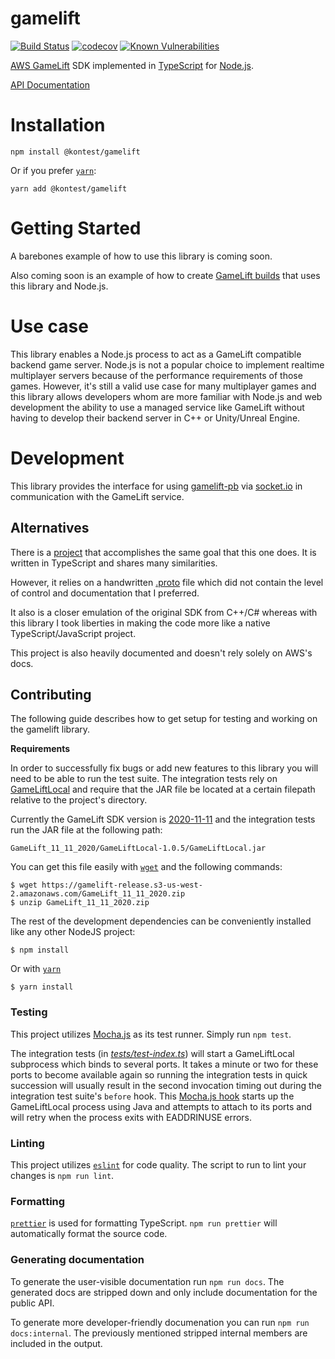 gamelift
===========

[![Build Status](https://travis-ci.org/therealsamf/gamelift.svg?branch=master)](https://travis-ci.org/therealsamf/gamelift)
[![codecov](https://codecov.io/gh/therealsamf/gamelift/branch/master/graph/badge.svg)](https://codecov.io/gh/therealsamf/gamelift)
[![Known Vulnerabilities](https://snyk.io/test/github/therealsamf/gamelift/badge.svg)](https://snyk.io/test/github/therealsamf/gamelift)


[AWS GameLift](https://aws.amazon.com/gamelift/) SDK implemented in [TypeScript](https://www.typescriptlang.org/) for [Node.js](https://nodejs.org/en/).

[API Documentation](https://docs.kontest.io/gamelift/latest/index.html)

# Installation

```terminal
npm install @kontest/gamelift
```

Or if you prefer [`yarn`](https://classic.yarnpkg.com/en/):

```terminal
yarn add @kontest/gamelift
```

# Getting Started

A barebones example of how to use this library is coming soon.

Also coming soon is an example of how to create [GameLift builds](https://docs.aws.amazon.com/gamelift/latest/developerguide/gamelift-build-cli-uploading.html) that uses this library and Node.js.

# Use case

This library enables a Node.js process to act as a GameLift compatible backend game server. Node.js is not a popular choice to implement realtime multiplayer servers because of the performance requirements of those games. However, it's still a valid use case for many multiplayer games and this library allows developers whom are more familiar with Node.js and web development the ability to use a managed service like GameLift without having to develop their backend server in C++ or Unity/Unreal Engine.

# Development

This library provides the interface for using [gamelift-pb](../gamelift-pb/) via [socket.io](https://socket.io/) in communication with the GameLift service.

## Alternatives

There is a [project](https://github.com/dplusic/GameLift-Nodejs-ServerSDK) that accomplishes the same goal that this one does. It is written in TypeScript and shares many similarities.

However, it relies on a handwritten [.proto](https://developers.google.com/protocol-buffers/docs/reference/proto3-spec) file which did not contain the level of control and documentation that I preferred.

It also is a closer emulation of the original SDK from C++/C# whereas with this library I took liberties in making the code more like a native TypeScript/JavaScript project.

This project is also heavily documented and doesn't rely solely on AWS's docs.

## Contributing

The following guide describes how to get setup for testing and working on the gamelift library.

**Requirements**

In order to successfully fix bugs or add new features to this library you will need to be able to run the test suite. The integration tests rely on [GameLiftLocal](https://docs.aws.amazon.com/gamelift/latest/developerguide/integration-testing-local.html) and require that the JAR file be located at a certain filepath relative to the project's directory.

Currently the GameLift SDK version is [2020-11-11](https://docs.aws.amazon.com/gamelift/latest/developerguide/release-notes.html#release-notes-11112020) and the integration tests run the JAR file at the following path:

```
GameLift_11_11_2020/GameLiftLocal-1.0.5/GameLiftLocal.jar
```

You can get this file easily with [`wget`](https://www.gnu.org/software/wget/) and the following commands:

```terminal
$ wget https://gamelift-release.s3-us-west-2.amazonaws.com/GameLift_11_11_2020.zip
$ unzip GameLift_11_11_2020.zip
```

The rest of the development dependencies can be conveniently installed like any other NodeJS project:

```terminal
$ npm install
```

Or with [`yarn`](https://yarnpkg.com/)

```terminal
$ yarn install
```

### Testing

This project utilizes [Mocha.js](https://mochajs.org/) as its test runner. Simply run `npm test`.

The integration tests (in [*tests/test-index.ts*](https://github.com/therealsamf/gamelift/blob/362758d2a118d53d4847f680aa4679b4ade6838a/tests/test-index.ts)) will start a GameLiftLocal subprocess which binds to several ports. It takes a minute or two for these ports to become available again so running the integration tests in quick succession will usually result in the second invocation timing out during the integration test suite's `before` hook. This [Mocha.js hook](https://mochajs.org/#hooks) starts up the GameLiftLocal process using Java and attempts to attach to its ports and will retry when the process exits with EADDRINUSE errors.

### Linting

This project utilizes [`eslint`](https://eslint.org/) for code quality. The script to run to lint your changes is `npm run lint`.

### Formatting

[`prettier`](https://prettier.io/) is used for formatting TypeScript. `npm run prettier` will automatically format the source code.

### Generating documentation

To generate the user-visible documentation run `npm run docs`. The generated docs are stripped down and only include documentation for the public API.

To generate more developer-friendly documenation you can run `npm run docs:internal`. The previously mentioned stripped internal members are included in the output.

